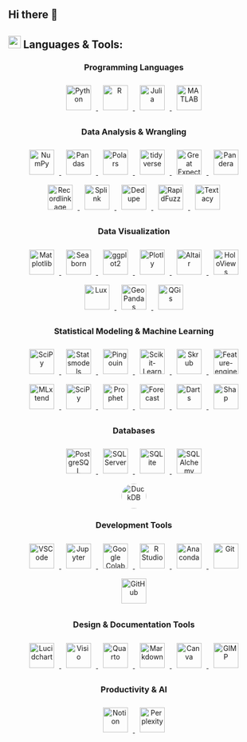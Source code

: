 ## Hi there 👋



<!-- LANGUAGES AND TOOLS SECTION -->
## <img src="https://media2.giphy.com/media/QssGEmpkyEOhBCb7e1/giphy.gif?cid=ecf05e47a0n3gi1bfqntqmob8g9aid1oyj2wr3ds3mg700bl&rid=giphy.gif" width ="25"> **Languages & Tools:**

<!-- > **Note:** All icon links and their sources are maintained in [assets/icon_links.md](assets/icon_links.md) for easy updates and maintenance. -->

<div align="center">

  <!-- Programming Languages -->
  <h3>Programming Languages</h3>
  <a href="https://www.python.org/" target="_blank"> <!-- Python -->
    <img style="margin: 10px" src="https://cdn.jsdelivr.net/gh/devicons/devicon@latest/icons/python/python-original.svg" alt="Python" height ="50"/>
  </a>
<a href="https://www.r-project.org/" target="_blank"> <!-- R -->
    <img style="margin: 10px" src="https://cdn.jsdelivr.net/gh/devicons/devicon@latest/icons/r/r-original.svg" alt="R" height ="50"/>
  </a>
  <a href="https://julialang.org/" target="_blank"> <!-- Julia -->
    <img style="margin: 10px" src="https://cdn.jsdelivr.net/gh/devicons/devicon@latest/icons/julia/julia-original.svg" alt="Julia" height ="50"/>
  </a>
<a href="https://www.mathworks.com/products/matlab.html" target="_blank"> <!-- MATLAB -->
    <img style="margin: 10px" src="https://cdn.jsdelivr.net/gh/devicons/devicon@latest/icons/matlab/matlab-original.svg" alt="MATLAB" height ="50"/>
  </a>



  <!-- Data Analysis -->
  <h3>Data Analysis & Wrangling</h3>
<a href="https://numpy.org/doc/" target="_blank"> <!-- NumPy -->
    <img style="margin: 10px" src="https://cdn.jsdelivr.net/gh/devicons/devicon@latest/icons/numpy/numpy-original.svg" alt="NumPy" height ="50"/>
  </a>
  <a href="https://pandas.pydata.org/docs/" target="_blank"> <!-- Pandas -->
    <img style="margin: 10px" src="https://cdn.jsdelivr.net/gh/devicons/devicon@latest/icons/pandas/pandas-original.svg" alt="Pandas" height ="50"/>
  </a>
<a href="https://pola.rs/" target="_blank"> <!-- Polars -->
    <img style="margin: 10px" src="https://avatars.githubusercontent.com/u/83768144?v=4" alt="Polars" height ="50"/>
  </a>
<a href="https://www.tidyverse.org/" target="_blank"> <!-- tidyverse -->
    <img style="margin: 10px" src="https://tidyverse.tidyverse.org/logo.png" alt="tidyverse" height ="50"/>
  </a>
<a href="https://greatexpectations.io/" target="_blank"> <!-- Great Expectations -->
    <img style="margin: 10px" src="https://avatars.githubusercontent.com/u/31670619?s=200&v=4" alt="Great Expectations" height ="50"/>
  </a>
<a href="https://pandera.readthedocs.io/en/stable/" target="_blank"> <!-- Pandera -->
    <img style="margin: 10px" src="https://raw.githubusercontent.com/pandera-dev/pandera/master/docs/source/_static/pandera-logo.png" alt="Pandera" height ="50"/>
  </a>
<a href="https://recordlinkage.readthedocs.io/en/latest/" target="_blank"> <!-- Recordlinkage -->
  <img style="margin: 10px" src="https://blogger.googleusercontent.com/img/b/R29vZ2xl/AVvXsEhti0KOeJzQHmnp8D6GUW0Yw9Mlp6GKXNASj_k4CcBioDx6rVuOP-lnKxdlZkdbQW5B3R92CUmA3R8sXBkiKG4Z87ZYUX4-0HwpRZGOrxSXVKUxY6A3zPV8jPi6ikeNG_HiKw8_30bwlMlCDIaCpW-K-M8anlmucOWSQ812sHDCX5N-czGhKWXVWNn6/s320/recordlinkage_icon.png" alt="Recordlinkage" height="50"/>
  </a>
<a href="https://moj-analytical-services.github.io/splink/index.html" target="_blank"> <!-- Splink -->
  <img style="margin: 10px" src="https://blogger.googleusercontent.com/img/b/R29vZ2xl/AVvXsEjkkJY8gDlkoySU3LUguqlAUib5_yHASdN3-SSLBSQFYyKnVXRqBdCEoG77RUzf4CyyMANDeXE2_cYKRkYMZlub3zYftDcOU91OYcq90gHwC0ywUc7EUpIh2HQOoRcMw7AxcPcBTBHMXZH5BuisbrY0xNbN3K_chxRGh72fFEWdHqxVyOgL1om25bwi/s320/splink_icon.png" alt="Splink" height="50"/>
  </a>
<a href="https://github.com/dedupeio/dedupe" target="_blank"> <!-- Dedupe -->
    <img style="margin: 10px" src="https://avatars.githubusercontent.com/u/27521766?s=48&v=4" alt="Dedupe" height ="50"/>
  </a>
<a href="https://rapidfuzz.github.io/RapidFuzz/" target="_blank"> <!-- RapidFuzz -->
    <img style="margin: 10px" src="https://avatars.githubusercontent.com/u/118009645?s=280&v=4" alt="RapidFuzz" height ="50"/>
  </a>
<a href="https://textacy.readthedocs.io/en/latest/" target="_blank"> <!-- Textacy -->
    <img style="margin: 10px" src="https://repository-images.githubusercontent.com/51014761/65a3a900-5bc9-11ea-83b6-a240979b1c37" alt="Textacy" height ="50"/>
  </a>

  </a>



  <!-- Data Visualization -->
  <h3>Data Visualization</h3>
<a href="https://matplotlib.org/" target="_blank"> <!-- Matplotlib -->
  <img style="margin: 10px" src="https://cdn.jsdelivr.net/gh/devicons/devicon@latest/icons/matplotlib/matplotlib-original.svg" alt="Matplotlib" height="50"/>
</a>
<a href="https://seaborn.pydata.org/index.html" target="_blank"> <!-- Seaborn -->
  <img style="margin: 10px" src="https://seaborn.pydata.org/_images/logo-mark-lightbg.svg" alt="Seaborn" height="50"/>
</a>
<a href="https://ggplot2.tidyverse.org/" target="_blank"> <!-- ggplot2 -->
    <img style="margin: 10px" src="https://ggplot2.tidyverse.org/logo.png" alt="ggplot2" height="50"/>
</a>
<a href="https://plotly.com/" target="_blank"> <!-- Plotly -->
    <img style="margin: 10px" src="https://cdn.jsdelivr.net/gh/devicons/devicon/icons/plotly/plotly-original.svg" alt="Plotly" height="50"/>
</a>
<a href="https://altair-viz.github.io/" target="_blank"> <!-- Altair -->
  <img style="margin: 10px" src="https://avatars.githubusercontent.com/u/22396732?s=200&v=4" alt="Altair" height="50"/>
</a>
<a href="https://holoviews.org/" target="_blank"> <!-- HoloViews -->
  <img style="margin: 10px" src="https://holoviews.org/_static/logo.png" alt="HoloViews" height="50"/>
</a>
<a href="https://lux-api.readthedocs.io/en/latest/" target="_blank"> <!-- Lux -->
  <img style="margin: 10px" src="https://blogger.googleusercontent.com/img/b/R29vZ2xl/AVvXsEh2aBcsLKmGlK4hx75RUDjm-XYSsnvlH04j8UG_nbc7ih-pdqooignxbOl9-cVELm5JcrNyv-HPytlUJljOWWV-gk5kzi_nPr3MKOQ_u4YjJLtTugK1FXeOGj5cKNiHStemx_emcvq57GyGnNTmJFDD7E0LE6H5vNrLu4VNUta9TGM-Gy6DrgFN5Tsh/s320/lux_icon.png" alt="Lux" height="50"/>
</a>
<a href="https://geopandas.org/en/stable/" target="_blank"> <!-- GeoPandas -->
  <img style="margin: 10px" src="https://geopandas.org/en/stable/_images/geopandas_icon.png" alt="GeoPandas" height="50"/>
</a>
<a href="https://qgis.org/" target="_blank"> <!-- QGis -->
  <img style="margin: 10px" src="https://upload.wikimedia.org/wikipedia/commons/thumb/9/91/QGIS_logo_new.svg/2048px-QGIS_logo_new.svg.png" alt="QGis" height="50"/>
</a>


  <!-- Statistical Modeling & Machine Learning -->
  <h3>Statistical Modeling & Machine Learning</h3>
  <a href="https://scipy.org/" target="_blank"> <!-- SciPy -->
    <img style="margin: 10px" src="https://images.opencollective.com/scipy/c7e4afc/logo/256.png" alt="SciPy" height ="50"/>
  </a>
  <a href="https://www.statsmodels.org/stable/index.html" target="_blank"> <!-- Statsmodels -->
    <img style="margin: 10px" src="https://www.statsmodels.org/stable/_images/statsmodels-logo-v2-no-text.svg" alt="Statsmodels" height ="50"/>
  </a>
  <a href="https://pingouin-stats.org/build/html/index.html" target="_blank"> <!-- Pingouin -->
    <img style="margin: 10px" src="https://blogger.googleusercontent.com/img/b/R29vZ2xl/AVvXsEhN6X4W8gXKmDaOj6q_44rZo4ZT31kpLuOOhlnJABItisnIq9cLrDDyQTwfpmKMWTPAGrx1PSPyGNs-7sdtnqnKbWoGbK6TzY2uBbbJnacMKUpoDqI1LGnU4M2Q6fnhJXlYwvMetkp05bMBR-HxtOUAoIOVqWHJ90taFxKcRMiX-vTFGXZ96KFz9c0k/s1600/pingouin_icon.png" alt="Pingouin" height ="50"/>
  </a>
  <a href="https://scikit-learn.org/stable/" target="_blank"> <!-- Scikit-Learn -->
    <img style="margin: 10px" src="https://upload.wikimedia.org/wikipedia/commons/thumb/0/05/Scikit_learn_logo_small.svg/1200px-Scikit_learn_logo_small.svg.png" alt="Scikit-Learn" height ="50"/>
  </a>
 <a href="https://skrub-data.org/stable/" target="_blank"> <!-- Skrub -->
    <img style="margin: 10px" src="https://camo.githubusercontent.com/1aec270fe7bc344343c3522dcc47f33339fd7fb52b0e091b27d45219ac220566/68747470733a2f2f736b7275622d646174612e6769746875622e696f2f737461626c652f5f7374617469632f736b7275622e737667" alt="Skrub" height ="50"/>
  <a href="https://feature-engine.trainindata.com/en/latest/" target="_blank"> <!-- Feature-engine -->
    <img style="margin: 10px" src="https://miro.medium.com/v2/resize:fit:442/0*3k3HjCYJ8-kxNNHR.png" alt="Feature-engine" height ="50"/>
  </a>
  <a href="https://rasbt.github.io/mlxtend/" target="_blank"> <!-- MLxtend -->
    <img style="margin: 10px" src="https://rasbt.github.io/mlxtend/img/logo.png" alt="MLxtend" height ="50"/>
  </a>
  <a href="https://www.tidymodels.org/" target="_blank"> <!-- tidymodels -->
    <img style="margin: 10px" src="https://www.tidymodels.org/images/tidymodels.png" alt="SciPy" height ="50"/>
  </a>
   <a href="https://facebook.github.io/prophet/" target="_blank"> <!-- Prophet -->
    <img style="margin: 10px" src="https://forecastr-io.herokuapp.com/static/img/facebook_prophet_icon.png" alt="Prophet" height ="50"/>
  </a>
   <a href="https://cran.r-project.org/web/packages/forecast/index.html" target="_blank"> <!-- Forecast -->
    <img style="margin: 10px" src="https://pkg.robjhyndman.com/forecast/logo.png" alt="Forecast" height ="50"/>
  </a>
  <a href="https://unit8co.github.io/darts/" target="_blank"> <!-- Darts -->
    <img style="margin: 10px" src="https://blogger.googleusercontent.com/img/b/R29vZ2xl/AVvXsEh_XfGK7eZDqyqCMjD4-44h-R7dFD-IpN22P-bSw6OWTWjqqaezALWn6PqHyfzZIl8EYvm0xVc3odi_fCIl-frOxbj-o46L5N7SwBYgyMGjszJgqFT-_-gpdSceyzwveBkVLIu55Xor_8cDdZ6WqedI0hrlpGHPAW_GBJ1EdYB2so4aVpQ2j6WLCuXY/s320/darts_icon.png" alt="Darts" height ="50"/>
  </a>
  <a href="https://shap.readthedocs.io/en/latest/index.html" target="_blank"> <!-- Shap -->
    <img style="margin: 10px" src="https://blogger.googleusercontent.com/img/b/R29vZ2xl/AVvXsEifMb8Wd644hpmXg0FJNtJM5AyWqfgLIq4OW8NnLjLwiXBk993bMNgh2172epKkgeTKqiO77pRmckbnuOxi7g-e9QmLStKCP_keCgbh3ChQJyTpmKaQnKPCpvlBw8bJtdOD7Nhkm77fptSJumT0ZEgkxFhP2rE3clGE0LdnFtFGCsaxC75Ld7tyA3do/s1600/shap_icon.png" alt="Shap" height ="50"/>
  </a>


<!-- Databases -->
  <h3>Databases</h3>
  <a href="https://www.postgresql.org/" target="_blank"> <!-- PostgreSQL -->
    <img style="margin: 10px" src="https://cdn.jsdelivr.net/gh/devicons/devicon/icons/postgresql/postgresql-original.svg" alt="PostgreSQL" height ="50"/>
  </a>
  <a href="https://www.microsoft.com/en-us/sql-server" target="_blank"> <!-- PostgreSQL -->
    <img style="margin: 10px" src="https://cdn.jsdelivr.net/gh/devicons/devicon@latest/icons/microsoftsqlserver/microsoftsqlserver-original.svg" alt="SQL Server" height ="50"/>
  </a>
  <a href="https://www.sqlite.org/docs.html" target="_blank"> <!-- SQLite -->
    <img style="margin: 10px" src="https://cdn.jsdelivr.net/gh/devicons/devicon/icons/sqlite/sqlite-original.svg" alt="SQLite" height ="50"/>
  </a>
  <a href="https://www.sqlalchemy.org/" target="_blank"> <!-- MySQL -->
    <img style="margin: 10px" src="https://cdn.jsdelivr.net/gh/devicons/devicon@latest/icons/sqlalchemy/sqlalchemy-original.svg" alt="SQLAlchemy" height="50"/>
  </a>
  <a href="https://duckdb.org/" target="_blank"> <!-- DuckDB -->
    <img style="margin: 10px; width: 50px; height: 50px; border-radius: 50%; display: block;" src="https://blogger.googleusercontent.com/img/b/R29vZ2xl/AVvXsEjeUsQc_k2vEJ1TkcCL-UKEY1FHYjhwCIbAgVYdpW6qRsB3XsnT6n3mVueWPGfsEc_5aTL-vTAtMjqzBAvhUch6nKWFAmfmD82zJtOrXX9PRFmgV1Iq00m3tdhxYzR8yCtdWrs1E2WRwwYabW1y_v0CojyTKsYZhwch-iJUYnrD7S1QuHtIZQAex0Pv/s320/duckdb_icon.png" alt="DuckDB" height="50"/>
  </a>


  <!-- Development Tools -->
  <h3>Development Tools</h3>
  <a href="https://code.visualstudio.com/docs" target="_blank"> <!-- VScode -->
    <img style="margin: 10px" src="https://cdn.jsdelivr.net/gh/devicons/devicon/icons/vscode/vscode-original.svg" alt="VSCode" height ="50"/>
  </a>
  <a href="https://jupyter.org/" target="_blank"> <!-- Jupyter -->
    <img style="margin: 10px" src="https://upload.wikimedia.org/wikipedia/commons/thumb/3/38/Jupyter_logo.svg/1200px-Jupyter_logo.svg.png" alt="Jupyter" height="50"/>
  </a>
  <a href="https://colab.research.google.com/" target="_blank"> <!-- Google Colab -->
    <img style="margin: 10px" src="https://colab.research.google.com/img/colab_favicon_256px.png" alt="Google Colab" height="50"/>
  </a>
  <a href="https://posit.co/download/rstudio-desktop/" target="_blank"> <!-- R -->
    <img style="margin: 10px" src="https://cdn.jsdelivr.net/gh/devicons/devicon@latest/icons/rstudio/rstudio-original.svg" alt="R Studio" height ="50"/>
  </a>
  <a href="https://www.anaconda.com/" target="_blank"> <!-- Anaconda -->
    <img style="margin: 10px" src="https://cdn.jsdelivr.net/gh/devicons/devicon/icons/anaconda/anaconda-original.svg" alt="Anaconda" height="50"/>
  </a>
  <a href="https://github.com/" target="_blank"> <!-- Git -->
    <img style="margin: 10px" src="https://cdn.jsdelivr.net/gh/devicons/devicon/icons/git/git-original.svg" alt="Git" height ="50"/>
  </a>
  <a href="https://docs.github.com/en" target="_blank"> <!-- GitHub -->
    <img style="margin: 10px" src="https://www.cloudfoundry.org/wp-content/uploads/github-outline-1.png" alt="GitHub" height ="50"/>
  </a>



  <!-- Design & Documentation Tools -->
  <h3>Design & Documentation Tools</h3>
<a href="https://www.lucidchart.com/" target="_blank"> <!-- Lucidchart -->
  <img style="margin: 10px" src="https://blogger.googleusercontent.com/img/b/R29vZ2xl/AVvXsEiDrggbcd_HtXnYzm_jZowiSS5BDR_Y37NiQ6rNR-nkyGDV_1-P35TlWkzFoSGpuGguVe7u2sJADOjR5DxSK6bpXAWSNX7lYz5JnihqF196WwbnuqeORLeZ7GVdCb5fi7X27AcD5SsuzRdw2P7zTJa_CZeMWnp6Dk7DO3vlbFSqkO6tSJG5vWlfMxjI/s320/lucidchart_icon.png" alt="Lucidchart" height="50" />
</a>
<a href="https://www.microsoft.com/en-us/microsoft-365/visio/flowchart-software" target="_blank"> <!-- Visio -->
  <img style="margin: 10px" src="https://download.logo.wine/logo/Microsoft_Visio/Microsoft_Visio-Logo.wine.png" alt="Visio" height="50" />
</a>
<a href="https://quarto.org/" target="_blank"> <!-- Quarto -->
  <img style="margin: 10px" src="https://user-images.githubusercontent.com/1769619/195922332-4308bb3c-ccfd-47e6-b6a6-f48b94c22fcf.svg" alt="Quarto" height="50" />
</a>
  <a href="https://www.markdownguide.org/" target="_blank"> <!-- Markdown -->
    <img style="margin: 10px" src="https://icons.veryicon.com/png/o/business/vscode-program-item-icon/markdown-4.png" alt="Markdown" height ="50"/>
  </a>
<a href="https://www.canva.com/" target="_blank"> <!-- Canva -->
  <img style="margin: 10px" src="https://cdn.jsdelivr.net/gh/devicons/devicon/icons/canva/canva-original.svg" alt="Canva" height="50" />
</a>
<a href="https://www.gimp.org/" target="_blank"> <!-- GIMP -->
  <img style="margin: 10px" src="https://cdn.jsdelivr.net/gh/devicons/devicon/icons/gimp/gimp-original.svg" alt="GIMP" height="50" />
</a>


  <!-- Productivity & AI -->
  <h3>Productivity & AI</h3>
  <a href="https://www.notion.so/" target="_blank"> <!-- Notion -->
    <img style="margin: 10px" src="https://cdn.jsdelivr.net/gh/devicons/devicon@latest/icons/notion/notion-original.svg" alt="Notion" height="50"/>
  </a>
  <a href="https://www.perplexity.ai/" target="_blank"> <!-- Perplexity -->
    <img style="margin: 10px" src="https://www.perplexity.ai/favicon.ico" alt="Perplexity" height="50"/>
  </a>

</div>
